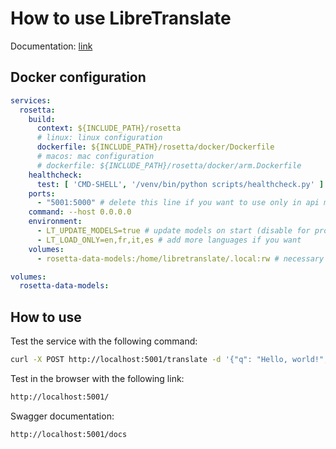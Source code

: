 # How to use LibreTranslate

Documentation: [link](https://github.com/LibreTranslate/LibreTranslate/tree/main)

## Docker configuration

```yaml
services:
  rosetta:
    build:
      context: ${INCLUDE_PATH}/rosetta
      # linux: linux configuration
      dockerfile: ${INCLUDE_PATH}/rosetta/docker/Dockerfile
      # macos: mac configuration
      # dockerfile: ${INCLUDE_PATH}/rosetta/docker/arm.Dockerfile
    healthcheck:
      test: [ 'CMD-SHELL', '/venv/bin/python scripts/healthcheck.py' ]
    ports:
      - "5001:5000" # delete this line if you want to use only in api mode
    command: --host 0.0.0.0
    environment:
      - LT_UPDATE_MODELS=true # update models on start (disable for production)
      - LT_LOAD_ONLY=en,fr,it,es # add more languages if you want
    volumes:
      - rosetta-data-models:/home/libretranslate/.local:rw # necessary to save time after deployment

volumes:
  rosetta-data-models:
```

## How to use

Test the service with the following command:

```bash
curl -X POST http://localhost:5001/translate -d '{"q": "Hello, world!", "source": "en", "target": "es"}'
```

Test in the browser with the following link:

```bash
http://localhost:5001/
```

Swagger documentation:

```bash
http://localhost:5001/docs
```
